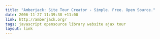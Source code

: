 ```yaml
---
title: "Amberjack: Site Tour Creator - Simple. Free. Open Source."
date: 2006-11-27 11:39:38 +11:00
link: http://amberjack.org/
tags: javascript opensource library website ajax tour
layout: link
---
```


